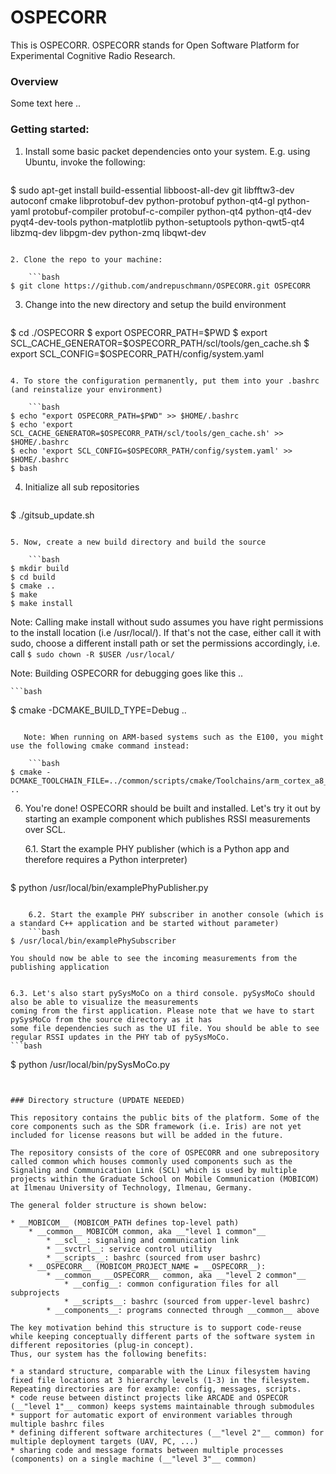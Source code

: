 # OSPECORR

This is OSPECORR. OSPECORR stands for Open Software Platform for Experimental Cognitive Radio Research.

### Overview

Some text here ..

### Getting started:

1. Install some basic packet dependencies onto your system. E.g. using Ubuntu, invoke the following:

   ```bash
$ sudo apt-get install build-essential libboost-all-dev git libfftw3-dev autoconf cmake libprotobuf-dev python-protobuf python-qt4-gl python-yaml protobuf-compiler protobuf-c-compiler python-qt4 python-qt4-dev pyqt4-dev-tools python-matplotlib python-setuptools python-qwt5-qt4 libzmq-dev libpgm-dev python-zmq libqwt-dev
```   

2. Clone the repo to your machine:

    ```bash
$ git clone https://github.com/andrepuschmann/OSPECORR.git OSPECORR
```
3. Change into the new directory and setup the build environment

    ```bash
$ cd ./OSPECORR
$ export OSPECORR_PATH=$PWD
$ export SCL_CACHE_GENERATOR=$OSPECORR_PATH/scl/tools/gen_cache.sh
$ export SCL_CONFIG=$OSPECORR_PATH/config/system.yaml
```

4. To store the configuration permanently, put them into your .bashrc (and reinstalize your environment)

    ```bash
$ echo "export OSPECORR_PATH=$PWD" >> $HOME/.bashrc
$ echo 'export SCL_CACHE_GENERATOR=$OSPECORR_PATH/scl/tools/gen_cache.sh' >> $HOME/.bashrc
$ echo 'export SCL_CONFIG=$OSPECORR_PATH/config/system.yaml' >> $HOME/.bashrc
$ bash
```


4. Initialize all sub repositories

    ```bash
$ ./gitsub_update.sh
```

5. Now, create a new build directory and build the source

    ```bash
$ mkdir build
$ cd build
$ cmake ..
$ make
$ make install
```
   Note: Calling make install without sudo assumes you have right permissions to the install location (i.e /usr/local/). 
   If that's not the case, either call it with sudo, choose a different install path or set the permissions accordingly,
   i.e. call ```$ sudo chown -R $USER /usr/local/```
   
   Note: Building OSPECORR for debugging goes like this ..

    ```bash
$ cmake -DCMAKE_BUILD_TYPE=Debug ..
```
      
   Note: When running on ARM-based systems such as the E100, you might use the following cmake command instead:

    ```bash
$ cmake -DCMAKE_TOOLCHAIN_FILE=../common/scripts/cmake/Toolchains/arm_cortex_a8_native.cmake ..
```    

6. You're done! OSPECORR should be built and installed. Let's try it out by starting an example component which publishes
RSSI measurements over SCL.

    6.1. Start the example PHY publisher (which is a Python app and therefore requires a Python interpreter)
    ```bash
$ python /usr/local/bin/examplePhyPublisher.py
```

    6.2. Start the example PHY subscriber in another console (which is a standard C++ application and be started without parameter)
    ```bash
$ /usr/local/bin/examplePhySubscriber
```
    You should now be able to see the incoming measurements from the publishing application
    
    
    6.3. Let's also start pySysMoCo on a third console. pySysMoCo should also be able to visualize the measurements
    coming from the first application. Please note that we have to start pySysMoCo from the source directory as it has
    some file dependencies such as the UI file. You should be able to see regular RSSI updates in the PHY tab of pySysMoCo.
    ```bash
$ python /usr/local/bin/pySysMoCo.py
```


### Directory structure (UPDATE NEEDED)

This repository contains the public bits of the platform. Some of the core components such as the SDR framework (i.e. Iris) are not yet included for license reasons but will be added in the future.

The repository consists of the core of OSPECORR and one subrepository called common which houses commonly used components such as the Signaling and Communication Link (SCL) which is used by multiple projects within the Graduate School on Mobile Communication (MOBICOM) at Ilmenau University of Technology, Ilmenau, Germany.

The general folder structure is shown below:

* __MOBICOM__ (MOBICOM_PATH defines top-level path)
    * __common__ MOBICOM common, aka __"level 1 common"__
        * __scl__: signaling and communication link
        * __svctrl__: service control utility
        * __scripts__: bashrc (sourced from user bashrc)
    * __OSPECORR__ (MOBICOM_PROJECT_NAME = __OSPECORR__):
        * __common__ __OSPECORR__ common, aka __"level 2 common"__
            * __config__: common configuration files for all subprojects
            * __scripts__: bashrc (sourced from upper-level bashrc)
        * __components__: programs connected through __common__ above

The key motivation behind this structure is to support code-reuse while keeping conceptually different parts of the software system in different repositories (plug-in concept).
Thus, our system has the following benefits:

* a standard structure, comparable with the Linux filesystem having fixed file locations at 3 hierarchy levels (1-3) in the filesystem. Repeating directories are for example: config, messages, scripts.
* code reuse between distinct projects like ARCADE and OSPECOR (__"level 1"__ common) keeps systems maintainable through submodules
* support for automatic export of environment variables through multiple bashrc files
* defining different software architectures (__"level 2"__ common) for multiple deployment targets (UAV, PC, ...)
* sharing code and message formats between multiple processes (components) on a single machine (__"level 3"__ common)

